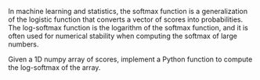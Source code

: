 In machine learning and statistics, the softmax function is a generalization of the logistic function that converts a vector of scores into probabilities. The log-softmax function is the logarithm of the softmax function, and it is often used for numerical stability when computing the softmax of large numbers.

Given a 1D numpy array of scores, implement a Python function to compute the log-softmax of the array.
